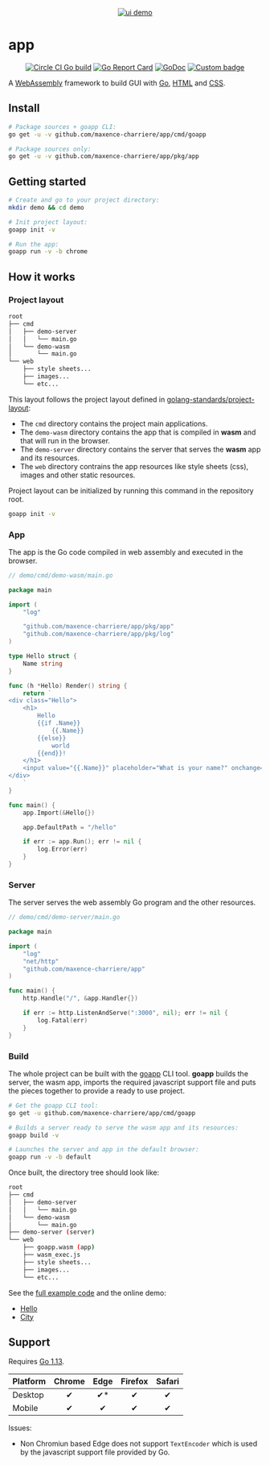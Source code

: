 <p align="center">
    <a href="https://app-demo-232021.appspot.com"><img alt="ui demo" src="https://github.com/maxence-charriere/app/wiki/assets/ui.png"></a>
</p>

# app

<p align="center">
	<a href="https://circleci.com/gh/maxence-charriere/app"><img src="https://circleci.com/gh/maxence-charriere/app.svg?style=svg" alt="Circle CI Go build"></a>
    <a href="https://goreportcard.com/report/github.com/maxence-charriere/app"><img src="https://goreportcard.com/badge/github.com/maxence-charriere/app" alt="Go Report Card"></a>
    <a href="https://godoc.org/github.com/maxence-charriere/app/pkg/app"><img src="https://godoc.org/github.com/maxence-charriere/app/pkg/app?status.svg" alt="GoDoc"></a>
    <a href="https://www.patreon.com/maxencecharriere"><img alt="Custom badge" src="https://img.shields.io/endpoint.svg?url=https%3A%2F%2Fshieldsio-patreon.herokuapp.com%2Fmaxencecharriere" alt="patreon"></a>
</p>

A [WebAssembly](https://webassembly.org) framework to build GUI with
[Go](https://golang.org), [HTML](https://en.wikipedia.org/wiki/HTML5) and
[CSS](https://en.wikipedia.org/wiki/Cascading_Style_Sheets).

## Install

```sh
# Package sources + goapp CLI:
go get -u -v github.com/maxence-charriere/app/cmd/goapp

# Package sources only:
go get -u -v github.com/maxence-charriere/app/pkg/app

```

## Getting started

```sh
# Create and go to your project directory:
mkdir demo && cd demo

# Init project layout:
goapp init -v

# Run the app:
goapp run -v -b chrome
```

## How it works

### Project layout

```bash
root
├── cmd
│   ├── demo-server
│   │   └── main.go
│   └── demo-wasm
│       └── main.go
└── web
    ├── style sheets...
    ├── images...
    └── etc...
```

This layout follows the project layout defined in [golang-standards/project-layout](https://github.com/golang-standards/project-layout):

- The `cmd` directory contains the project main applications.
- The `demo-wasm` directory contains the app that is compiled in **wasm** and that will run in the browser.
- The `demo-server` directory contains the server that serves the **wasm** app and its resources.
- The `web` directory contrains the app resources like style sheets (css), images and other static resources.

Project layout can be initialized by running this command in the repository root.

```bash
goapp init -v
```

### App

The app is the Go code compiled in web assembly and executed in the browser.

```go
// demo/cmd/demo-wasm/main.go

package main

import (
    "log"

    "github.com/maxence-charriere/app/pkg/app"
    "github.com/maxence-charriere/app/pkg/log"
)

type Hello struct {
    Name string
}

func (h *Hello) Render() string {
    return `
<div class="Hello">
    <h1>
        Hello
        {{if .Name}}
            {{.Name}}
        {{else}}
            world
        {{end}}!
    </h1>
    <input value="{{.Name}}" placeholder="What is your name?" onchange="Name" autofocus>
</div>
    `
}

func main() {
    app.Import(&Hello{})

    app.DefaultPath = "/hello"

    if err := app.Run(); err != nil {
        log.Error(err)
    }
}
```

### Server

The server serves the web assembly Go program and the other resources.

```go
// demo/cmd/demo-server/main.go

package main

import (
    "log"
    "net/http"
    "github.com/maxence-charriere/app"
)

func main() {
    http.Handle("/", &app.Handler{})

    if err := http.ListenAndServe(":3000", nil); err != nil {
        log.Fatal(err)
    }
}

```

### Build

The whole project can be built with the
[goapp](https://github.com/maxence-charriere/app/tree/master/cmd/goapp/main.go)
CLI tool.
**goapp** builds the server, the wasm app, imports the required javascript
support file and puts the pieces together to provide a ready to use project.

```bash
# Get the goapp CLI tool:
go get -u github.com/maxence-charriere/app/cmd/goapp

# Builds a server ready to serve the wasm app and its resources:
goapp build -v

# Launches the server and app in the default browser:
goapp run -v -b default
```

Once built, the directory tree should look like:

```bash
root
├── cmd
│   ├── demo-server
│   │   └── main.go
│   └── demo-wasm
│       └── main.go
├── demo-server (server)
└── web
    ├── goapp.wasm (app)
    ├── wasm_exec.js
    ├── style sheets...
    ├── images...
    └── etc...
```

See the [full example code](https://github.com/maxence-charriere/app/tree/master/demo) and the online demo:

- [Hello](https://app-demo-232021.appspot.com)
- [City](https://app-demo-232021.appspot.com/city)

## Support

Requires [Go 1.13](https://golang.org/doc/go1.13).

|Platform|Chrome|Edge|Firefox|Safari|
|:-|:-:|:-:|:-:|:-:|
|Desktop|✔|✔*|✔|✔|
|Mobile|✔|✔|✔|✔|

Issues:

- Non Chromiun based Edge does not support `TextEncoder` which is used by the javascript support file provided by Go.
